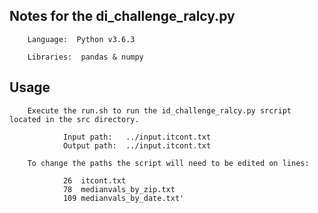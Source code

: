   
## Notes for the di_challenge_ralcy.py  
  
        Language:  Python v3.6.3  
  
        Libraries:  pandas & numpy  
  
  
## Usage  
  
  
        Execute the run.sh to run the id_challenge_ralcy.py srcript located in the src directory.  
  
                Input path:   ../input.itcont.txt  
                Output path:  ../input.itcont.txt  
  
        To change the paths the script will need to be edited on lines:  
  
                26  itcont.txt  
                78  medianvals_by_zip.txt  
                109 medianvals_by_date.txt'  
  
